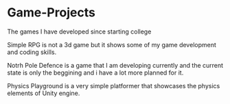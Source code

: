 # Game-Projects
The games I have developed since starting college

 Simple RPG is not a 3d game but it shows some of my game development and coding skills.
 
 Notrh Pole Defence is a game that I am developing currently and the current state is only the beggining and i have a lot more planned for it.
 
 Physics Playground is a very simple platformer that showcases the physics elements of Unity engine.
